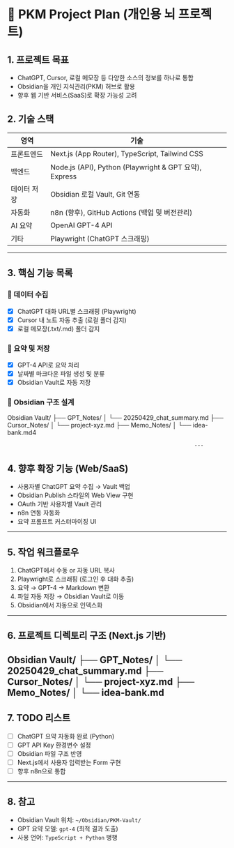 # 📘 PKM Project Plan (개인용 뇌 프로젝트)

## 1. 프로젝트 목표
- ChatGPT, Cursor, 로컬 메모장 등 다양한 소스의 정보를 하나로 통합
- Obsidian을 개인 지식관리(PKM) 허브로 활용
- 향후 웹 기반 서비스(SaaS)로 확장 가능성 고려

## 2. 기술 스택
| 영역 | 기술 |
|------|------|
| 프론트엔드 | Next.js (App Router), TypeScript, Tailwind CSS |
| 백엔드 | Node.js (API), Python (Playwright & GPT 요약), Express |
| 데이터 저장 | Obsidian 로컬 Vault, Git 연동 |
| 자동화 | n8n (향후), GitHub Actions (백업 및 버전관리) |
| AI 요약 | OpenAI GPT-4 API |
| 기타 | Playwright (ChatGPT 스크래핑) |

---

## 3. 핵심 기능 목록

### 🔹 데이터 수집
- [x] ChatGPT 대화 URL별 스크래핑 (Playwright)
- [x] Cursor 내 노트 자동 추출 (로컬 폴더 감지)
- [x] 로컬 메모장(.txt/.md) 폴더 감지

### 🔹 요약 및 저장
- [x] GPT-4 API로 요약 처리
- [x] 날짜별 마크다운 파일 생성 및 분류
- [x] Obsidian Vault로 자동 저장

### 🔹 Obsidian 구조 설계
Obsidian Vault/ ├── GPT_Notes/ │ 
                └── 20250429_chat_summary.md ├── Cursor_Notes/ │ 
                                             └── project-xyz.md ├── Memo_Notes/ │ 
                                                                └── idea-bank.md4

                                                                ---

## 4. 향후 확장 기능 (Web/SaaS)
- 사용자별 ChatGPT 요약 수집 → Vault 백업
- Obsidian Publish 스타일의 Web View 구현
- OAuth 기반 사용자별 Vault 관리
- n8n 연동 자동화
- 요약 프롬프트 커스터마이징 UI

---

## 5. 작업 워크플로우

1. ChatGPT에서 수동 or 자동 URL 복사
2. Playwright로 스크래핑 (로그인 후 대화 추출)
3. 요약 → GPT-4 → Markdown 변환
4. 파일 자동 저장 → Obsidian Vault로 이동
5. Obsidian에서 자동으로 인덱스화

---

## 6. 프로젝트 디렉토리 구조 (Next.js 기반)

Obsidian Vault/ ├── GPT_Notes/ │ └── 20250429_chat_summary.md ├── Cursor_Notes/ │ └── project-xyz.md ├── Memo_Notes/ │ └── idea-bank.md
---

## 7. TODO 리스트

- [ ] ChatGPT 요약 자동화 완료 (Python)
- [ ] GPT API Key 환경변수 설정
- [ ] Obsidian 파일 구조 반영
- [ ] Next.js에서 사용자 입력받는 Form 구현
- [ ] 향후 n8n으로 통합

---

## 8. 참고

- Obsidian Vault 위치: `~/Obsidian/PKM-Vault/`
- GPT 요약 모델: `gpt-4` (최적 결과 도출)
- 사용 언어: `TypeScript + Python` 병행